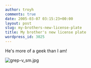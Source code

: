 ```yaml
---
author: troyh
comments: true
date: 2005-03-07 03:15:23+00:00
layout: post
slug: my-brothers-new-license-plate
title: My brother's new license plate
wordpress_id: 3025
---
```


He's more of a geek than I am!

![grep-v_sm.jpg](http://troyandgay.com/pix//grep-v_sm.jpg)
